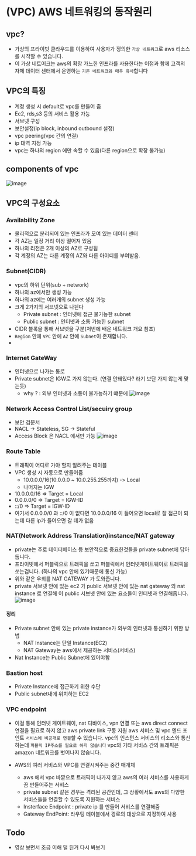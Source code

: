 # (VPC) AWS 네트워킹의 동작원리
## vpc?
- 가상의 프라이빗 클라우드를 이용하여 사용자가 정의한 `가상 네트워크`로 aws 리소스를 시작할 수 있습니다.
- 이 가상 네트어크는 aws의 확장 가느한 인프라를 사용한다는 이점과 함께 고객의 자체 데이터 센터에서 운영하는 `기존 네트워크와 매우 유사`합니다
## VPC의 특징
- 계정 생성 시 default로 vpc를 만들어 줌
- Ec2, rds,s3 등의 서비스 활용 가능
- 서브넷 구성
- 보안설정(ip block, inbound outbound 설정)
- vpc peering(vpc 간의 연결)
- ip 대역 지정 가능
- vpc는 하나의 region 에만 속할 수 있음(다른 region으로 확장 불가능)
## components of vpc
![image](https://user-images.githubusercontent.com/82383294/146148591-121649b4-9f9f-4599-8bfc-2d45f39e911e.png)
## VPC의 구성요소
### Availability Zone
- 물리적으로 분리되어 있는 인프라가 모여 있는 데이터 센터
- 각 AZ는 일정 거리 이상 떨어져 있음
- 하나의 리전은 2개 이상의 AZ로 구성됨
- 각 계정의 AZ는 다른 계정의 AZ와 다른 아이디를 부여받음.
### Subnet(CIDR)
- vpc의 하위 단위(sub + network)
- 하나의 az에서만 생성 가능
- 하나의 az에는 여러개의 subnet 생성 가능
- 크게 2가지의 서브넷으로 나뉜다
  - Private subnet : 인터넷에 접근 불가능한 subnet
  - Public subnet : 인터넷과 소통 가능한 subnet
- CIDR 블록을 통해 서브넷을 구분(저번에 배운 네트워크 개요 참조)
- `Region` 안에 `VPC` 안에 `AZ` 안에 `Subnet`이 존재합니다.
- 
### Internet GateWay 
- 인터넷으로 나가는 통로
- Private subnet은 IGW로 가지 않는다. (연결 안돼있다? 라기 보단 가지 않는게 맞는듯)
  - why ? : 외부 인터넷과 소통이 불가능하기 떄문에 
![image](https://user-images.githubusercontent.com/82383294/146173024-a327d1ec-97f3-4bc8-a37d-5e24b0200f3d.png)
### Network Access Control List/secuiry group
- 보안 검문서
- NACL -> Stateless, SG -> Stateful
- Access Block 은 NACL 에서만 가능
![image](https://user-images.githubusercontent.com/82383294/146174282-7337bec7-e997-4997-a074-179eab7268a3.png)

### Route Table
- 트래픽이 어디로 가야 할지 알려주는 테이블
- VPC 생성 시 자동으로 만들어줌
  - 10.0.0.0/16(10.0.0.0 ~ 10.0.255.255까지) -> Local
  - 나머지는 IGW
 - 10.0.0.0/16 => Target = Local
 - 0.0.0.0/0 => Target = IGW-ID
 - ::/0 => Target = IGW-ID 
 - 여기서 0.0.0.0/0 과 ::/0 이 없다면 10.0.0.0/16 이 들어오면 local로 잘 접근이 되는데 다른 ip가 들어오면 갈 데가 없음
 
### NAT(Network Address Translation)instance/NAT gateway
- private는 주로 데이터베이스 등 보안적으로 중요한것들을 private subnet에 담아둡니다.
- 프라이빗에서 퍼블릭으로 트래픽을 쏘고 퍼블릭에서 인터넷게이트웨이로 트래픽을 쏘는겁니다. (하나의 vpc 안에 있기때문에 통신 가능) 
- 위와 같은 우회를 NAT GATEWAY 가 도와줍니다.
- private 서브넷 안에 있는 ec2 가 public 서브넷 안에 있는 nat gateway 와 nat instance 로 연결해 이 public 서브넷 안에 있는 요소들이 인터넷과 연결해줍니다.
![image](https://user-images.githubusercontent.com/82383294/146202164-45a5e1db-ff7e-4783-85c0-b330e3f8923d.png)

#### 정리
- Private subnet 안에 있는 private instance가 외부의 인터넷과 통신하기 위한 방법
  - NAT Instance는 단일 Instance(EC2)
  - NAT Gateway는 aws에서 제공하는 서비스(서비스)
- Nat Instance는 Public Subnet에 있어야함

### Bastion host
- Private Instance에 접근하기 위한 수단
- Public subnet내에 위치하는 EC2
### VPC endpoint
- 이걸 통해 인터넷 게이트웨이, nat 디바이스, vpn 연결 또는 aws direct connect 연결을 필요로 하지 않고 aws private link 구동 지원 aws 서비스 및 vpc 엔드 포인트 `서비스에 비공개로 연결`할 수 있습니다. vpc의 인스턴스 서비스의 리소스와 통신하는데 `퍼블릭 IP주소를 필요로 하지 않습니다` vpc와 기타 서비스 간의 트래픽은 amazon 네트워크를 벗어나지 않습니다.

- AWS의 여러 서비스와 VPC를 연결시켜주는 중간 매개체
  - aws 에서 vpc 바깥으로 트래픽이 나가지 않고 aws의 여러 서비스를 사용하게끔 만들어주는 서비스
  - private subnet 같은 경우는 격리된 공간인데, 그 상황에서도 aws의 다양한 서비스들을 연결할 수 있도록 지원하는 서비스
  - Insterface Endpoint : private ip 를 만들어 서비스를 연결해줌
  - Gateway EndPoint: 라우팅 테이블에서 경로의 대상으로 지정하여 사용

## Todo
- 영상 보면서 조금 이해 덜 된거 다시 봐보기
